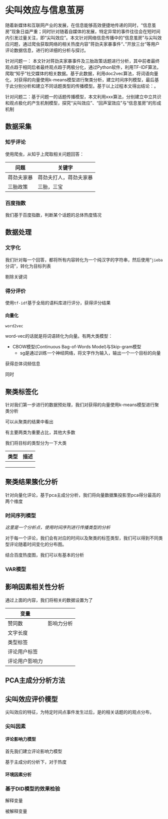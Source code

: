 # 尖叫效应与信息茧房

随着新媒体和互联网产业的发展，在信息能够高效便捷地传递的同时，“信息茧房”现象日益严重；同时针对随着自媒体的发展，特定异常的事件往往会在短时间内引发过量关注，即“尖叫效应”。本文针对网络信息传播中的“信息茧房”与尖叫效应问题，通过爬虫获取网络的相关热度内容”蒋劲夫家暴事件“、”开放三台“等用户评论数据信息，进行的详细的分析与探讨。

针对问题一： 本文针对蒋劲夫家暴事件及三胎政策话题进行分析，其中前者最终观点趋于相同后者最终观点趋于两极分化，通过Python软件，利用TF-IDF算法，爬取“知乎”社交媒体的相关数据。基于此数据，利用doc2vec算法，将词语向量化，对获得的向量使用k-means模型进行聚类分析，建立时间序列模型，最后基于此分别分析和建立不同话题类型的传播模型。基于以上过程本文得出结论：。

针对问题二：基于问题一的话题传播模型，本文利用xxx算法，分别建立中立共识和观点极化的产生机制模型，探究“尖叫效应”、“回声室效应”与“信息茧房”的形成机制

## 数据采集

### 知乎评论

使用爬虫，从知乎上爬取相关问题回答：

| 问题       | 关键字                 |
| ---------- | ---------------------- |
| 蒋劲夫家暴 | 蒋劲夫打人，蒋劲夫家暴 |
| 三胎政策   | 三胎，三宝             |

### 百度指数

我们基于百度指数，判断某个话题的总体热度情况

## 数据处理

### 文字化

我们针对每一个回答，都将所有内容转化为一个纯汉字的字符串，然后使用“`jieba`分词”，转化为目标列表

剔除关键词

### 得分评价

使用`tf-idf`基于全局的语料库进行评分，获得评分结果

#### 向量化

`word2vec`

word-vec的话就是将词语转化为向量。有两大类模型：

- CBOW模型(Continuous Bag-of-Words Model)与Skip-gram模型
  - sg是通过训练一个神经网络，将文字作为输入，输出一个一个目标的向量

获得总体词频信息

同时

## 聚类标签化

针对我们第一步进行的数据预处理，我们对获得的向量使用k-means模型进行聚类分析

可以从聚类的结果中看出

有主要两类为重要占比，其他大多数

我们将目标的类型分为一下大类

| 类型 | 描述 |
| ---- | ---- |
|      |      |
|      |      |
|      |      |

## 聚类结果簇化分析

针对向量化评论，基于pca主成分分析，我们将向量数据集投影至pca得分最高的两个维度

### 时间序列模型

*这里是一个分析点，使用时间序列进行传播类型的分析*

对于每一个评论，我们会有对应的时间以及聚类的标签类型，我们可以得到不同类型评论随着时间变化的分布图。

结合百度热度图，我们可以有基本的分析

### VAR模型

## 影响因素相关性分析

通过上面的内容，我们将相关的数据设置为了

| 变量           |            |
| -------------- | ---------- |
| 赞同数         | 影响力分析 |
| 文字长度       |            |
| 类型标签       |            |
| 评论用户标签   |            |
| 评论用户影响力 |            |

## PCA主成分分析方法

## 尖叫效应评价模型

尖叫效应的特征，为特定时间点事件发生过后，是的相关话题的的观点分布，

### 尖叫因素

#### 评论影响力模型

首先我们建立评论影响力模型

基于主成分的分析下，对于热度

#### 环境因素分析

### 基于DID模型的效果检验

解释变量

被解释变量
